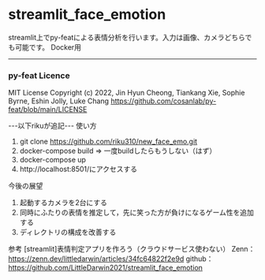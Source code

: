 # streamlit_face_emotion
streamlit上でpy-featによる表情分析を行います。入力は画像、カメラどちらでも可能です。
Docker用

---
### py-feat Licence

MIT License
Copyright (c) 2022, Jin Hyun Cheong, Tiankang Xie, Sophie Byrne, Eshin Jolly, Luke Chang
https://github.com/cosanlab/py-feat/blob/main/LICENSE

---以下rikuが追記---
使い方
1. git clone https://github.com/riku310/new_face_emo.git
2. docker-compose build => 一度buildしたらもうしない（はず）
3. docker-compose up
4. http://localhost:8501/にアクセスする

今後の展望
1. 起動するカメラを2台にする
2. 同時にふたりの表情を推定して，先に笑った方が負けになるゲーム性を追加する
3. ディレクトリの構成を改善する

参考
[streamlit]表情判定アプリを作ろう（クラウドサービス使わない）
Zenn：
https://zenn.dev/littledarwin/articles/34fc64822f2e9d
github：
https://github.com/LittleDarwin2021/streamlit_face_emotion

